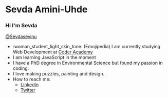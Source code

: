 # Sevda Amini-Uhde 
### Hi I'm Sevda


[@Sevdasevinu](https://twitter.com/SevdaSevinu)

* :woman_student_light_skin_tone: (Emojipedia) I am currently studying Web Development at [Coder Academy](https://coderacademy.edu.au/)
* I am learning JavaScript in the moment
* I have a PhD degree in Environmental Science but found my passion in coding.
* I love making puzzles, painting and design.
* How to reach me:
  * [LinkedIn](https://www.linkedin.com/in/sevda-amini-uhde-ab770743/)
  * [Twitter](https://twitter.com/SevdaSevinu)
  

